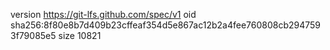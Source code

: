 version https://git-lfs.github.com/spec/v1
oid sha256:8f80e8b7d409b23cffeaf354d5e867ac12b2a4fee760808cb2947593f79085e5
size 10821
